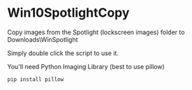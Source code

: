 # Win10SpotlightCopy
Copy images from the Spotlight (lockscreen images) folder to Downloads\WinSpotlight


Simply double click the script to use it.

You'll need Python Imaging Library (best to use pillow)
```
pip install pillow
```
